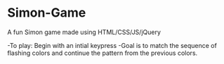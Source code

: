 # Simon-Game
A fun Simon game made using HTML/CSS/JS/jQuery

-To play: Begin with an intial keypress
-Goal is to match the sequence of flashing colors and continue the pattern from the previous colors.
